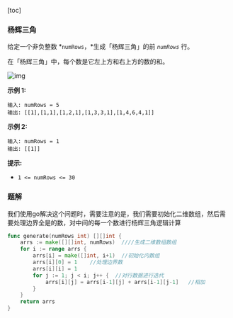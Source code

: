 [toc]

### 杨辉三角

给定一个非负整数 *`numRows`，*生成「杨辉三角」的前 *`numRows`* 行。

在「杨辉三角」中，每个数是它左上方和右上方的数的和。

![img](https://pic.leetcode-cn.com/1626927345-DZmfxB-PascalTriangleAnimated2.gif)

 

**示例 1:**

```
输入: numRows = 5
输出: [[1],[1,1],[1,2,1],[1,3,3,1],[1,4,6,4,1]]
```

**示例 2:**

```
输入: numRows = 1
输出: [[1]]
```

 

**提示:**

- `1 <= numRows <= 30`

### 题解

我们使用go解决这个问题时，需要注意的是，我们需要初始化二维数组，然后需要处理边界全是的数，对中间的每一个数进行杨辉三角逻辑计算

```go
func generate(numRows int) [][]int {
    arrs := make([][]int, numRows)  ////生成二维数组数组
    for i := range arrs {
        arrs[i] = make([]int, i+1)  //初始化内数组
        arrs[i][0] = 1    //处理边界数
        arrs[i][i] = 1
        for j := 1; j < i; j++ {  //对行数据进行迭代
            arrs[i][j] = arrs[i-1][j] + arrs[i-1][j-1]   //相加
        }
    }
    return arrs
}
```


